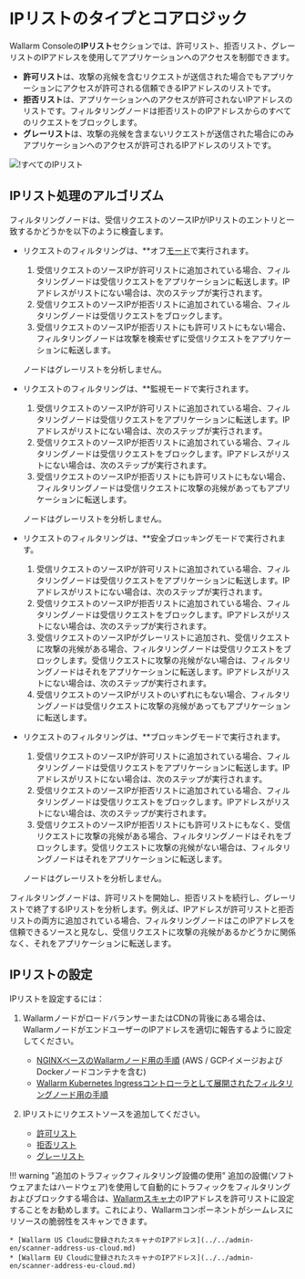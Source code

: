 # IPリストのタイプとコアロジック

Wallarm Consoleの**IPリスト**セクションでは、許可リスト、拒否リスト、グレーリストのIPアドレスを使用してアプリケーションへのアクセスを制御できます。

* **許可リスト**は、攻撃の兆候を含むリクエストが送信された場合でもアプリケーションにアクセスが許可される信頼できるIPアドレスのリストです。
* **拒否リスト**は、アプリケーションへのアクセスが許可されないIPアドレスのリストです。フィルタリングノードは拒否リストのIPアドレスからのすべてのリクエストをブロックします。
* **グレーリスト**は、攻撃の兆候を含まないリクエストが送信された場合にのみアプリケーションへのアクセスが許可されるIPアドレスのリストです。

![!すべてのIPリスト](../../images/user-guides/ip-lists/ip-lists-home-apps.png)

## IPリスト処理のアルゴリズム

フィルタリングノードは、受信リクエストのソースIPがIPリストのエントリと一致するかどうかを以下のように検査します。

* リクエストのフィルタリングは、**オフ[モード](../../admin-en/configure-wallarm-mode.md)で実行されます。

    1. 受信リクエストのソースIPが許可リストに追加されている場合、フィルタリングノードは受信リクエストをアプリケーションに転送します。IPアドレスがリストにない場合は、次のステップが実行されます。
    1. 受信リクエストのソースIPが拒否リストに追加されている場合、フィルタリングノードは受信リクエストをブロックします。
    1. 受信リクエストのソースIPが拒否リストにも許可リストにもない場合、フィルタリングノードは攻撃を検索せずに受信リクエストをアプリケーションに転送します。

    ノードはグレーリストを分析しません。
* リクエストのフィルタリングは、**監視モードで実行されます。

    1. 受信リクエストのソースIPが許可リストに追加されている場合、フィルタリングノードは受信リクエストをアプリケーションに転送します。IPアドレスがリストにない場合は、次のステップが実行されます。
    1. 受信リクエストのソースIPが拒否リストに追加されている場合、フィルタリングノードは受信リクエストをブロックします。IPアドレスがリストにない場合は、次のステップが実行されます。
    1. 受信リクエストのソースIPが拒否リストにも許可リストにもない場合、フィルタリングノードは受信リクエストに攻撃の兆候があってもアプリケーションに転送します。

    ノードはグレーリストを分析しません。
* リクエストのフィルタリングは、**安全ブロッキングモードで実行されます。

    1. 受信リクエストのソースIPが許可リストに追加されている場合、フィルタリングノードは受信リクエストをアプリケーションに転送します。IPアドレスがリストにない場合は、次のステップが実行されます。
    2. 受信リクエストのソースIPが拒否リストに追加されている場合、フィルタリングノードは受信リクエストをブロックします。IPアドレスがリストにない場合は、次のステップが実行されます。
    3. 受信リクエストのソースIPがグレーリストに追加され、受信リクエストに攻撃の兆候がある場合、フィルタリングノードは受信リクエストをブロックします。受信リクエストに攻撃の兆候がない場合は、フィルタリングノードはそれをアプリケーションに転送します。IPアドレスがリストにない場合は、次のステップが実行されます。
    4. 受信リクエストのソースIPがリストのいずれにもない場合、フィルタリングノードは受信リクエストに攻撃の兆候があってもアプリケーションに転送します。
* リクエストのフィルタリングは、**ブロッキングモードで実行されます。

    1. 受信リクエストのソースIPが許可リストに追加されている場合、フィルタリングノードは受信リクエストをアプリケーションに転送します。IPアドレスがリストにない場合は、次のステップが実行されます。
    2. 受信リクエストのソースIPが拒否リストに追加されている場合、フィルタリングノードは受信リクエストをブロックします。IPアドレスがリストにない場合は、次のステップが実行されます。
    3. 受信リクエストのソースIPが拒否リストにも許可リストにもなく、受信リクエストに攻撃の兆候がある場合、フィルタリングノードはそれをブロックします。受信リクエストに攻撃の兆候がない場合は、フィルタリングノードはそれをアプリケーションに転送します。

    ノードはグレーリストを分析しません。

フィルタリングノードは、許可リストを開始し、拒否リストを続行し、グレーリストで終了するIPリストを分析します。例えば、IPアドレスが許可リストと拒否リストの両方に追加されている場合、フィルタリングノードはこのIPアドレスを信頼できるソースと見なし、受信リクエストに攻撃の兆候があるかどうかに関係なく、それをアプリケーションに転送します。

## IPリストの設定

IPリストを設定するには：

1. WallarmノードがロードバランサーまたはCDNの背後にある場合は、WallarmノードがエンドユーザーのIPアドレスを適切に報告するように設定してください。

    * [NGINXベースのWallarmノード用の手順](../../admin-en/using-proxy-or-balancer-en.md) (AWS / GCPイメージおよびDockerノードコンテナを含む)
    * [Wallarm Kubernetes Ingressコントローラとして展開されたフィルタリングノード用の手順](../../admin-en/configuration-guides/wallarm-ingress-controller/best-practices/report-public-user-ip.md)
2. IPリストにリクエストソースを追加してください。

    * [許可リスト](allowlist.md)
    * [拒否リスト](denylist.md)
    * [グレーリスト](graylist.md)

!!! warning "追加のトラフィックフィルタリング設備の使用"
    追加の設備(ソフトウェアまたはハードウェア)を使用して自動的にトラフィックをフィルタリングおよびブロックする場合は、[Wallarmスキャナ](../../about-wallarm/detecting-vulnerabilities.md#vulnerability-scanner)のIPアドレスを許可リストに設定することをお勧めします。これにより、Wallarmコンポーネントがシームレスにリソースの脆弱性をスキャンできます。

    * [Wallarm US Cloudに登録されたスキャナのIPアドレス](../../admin-en/scanner-address-us-cloud.md)
    * [Wallarm EU Cloudに登録されたスキャナのIPアドレス](../../admin-en/scanner-address-eu-cloud.md)